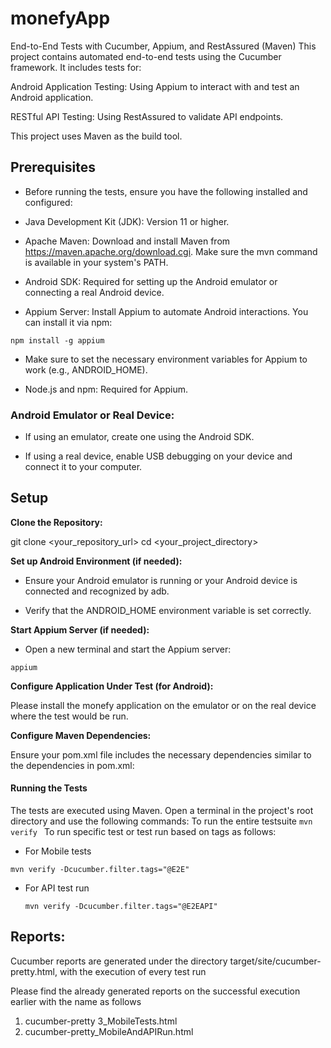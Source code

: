 # monefyApp
End-to-End Tests with Cucumber, Appium, and RestAssured (Maven)
This project contains automated end-to-end tests using the Cucumber framework. It includes tests for:

Android Application Testing: Using Appium to interact with and test an Android application.

RESTful API Testing: Using RestAssured to validate API endpoints.

This project uses Maven as the build tool.

## Prerequisites

- Before running the tests, ensure you have the following installed and configured:

- Java Development Kit (JDK): Version 11 or higher.

- Apache Maven: Download and install Maven from https://maven.apache.org/download.cgi.  Make sure the mvn command is available in your system's PATH.

- Android SDK: Required for setting up the Android emulator or connecting a real Android device.

- Appium Server: Install Appium to automate Android interactions. You can install it via npm:

`npm install -g appium
`
- Make sure to set the necessary environment variables for Appium to work (e.g., ANDROID_HOME).

- Node.js and npm: Required for Appium.


### Android Emulator or Real Device:

- If using an emulator, create one using the Android SDK.

- If using a real device, enable USB debugging on your device and connect it to your computer.



## **Setup**

**Clone the Repository:**

git clone <your_repository_url>
cd <your_project_directory>

**Set up Android Environment (if needed):**

- Ensure your Android emulator is running or your Android device is connected and recognized by adb.

- Verify that the ANDROID_HOME environment variable is set correctly.

**Start Appium Server (if needed):**

- Open a new terminal and start the Appium server:

`appium
`

**Configure Application Under Test (for Android):**

Please install the monefy application on the emulator or on the real device where the test would be run.

**Configure Maven Dependencies:**

Ensure your pom.xml file includes the necessary dependencies similar to the dependencies in pom.xml:

#### Running the Tests

The tests are executed using Maven. Open a terminal in the project's root directory and use the following commands:
To run the entire testsuite
`mvn verify
`
To run specific test or test run based on tags as follows:
- For Mobile tests

 `mvn verify -Dcucumber.filter.tags="@E2E"
`
- For API test run

  `mvn verify -Dcucumber.filter.tags="@E2EAPI"`

## Reports:

Cucumber reports are generated under the directory target/site/cucumber-pretty.html, with the execution of every test run

Please find the already generated reports on the successful execution earlier with the name as follows
1. cucumber-pretty 3_MobileTests.html
2. cucumber-pretty_MobileAndAPIRun.html